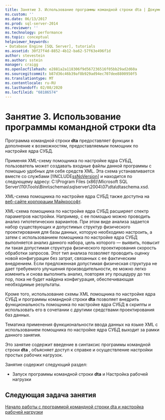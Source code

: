 ```yaml
---
title: Занятие 3. Использование программы командной строки dta | Документация Майкрософт
ms.custom: ''
ms.date: 06/13/2017
ms.prod: sql-server-2014
ms.reviewer: ''
ms.technology: performance
ms.topic: conceptual
helpviewer_keywords:
- Database Engine [SQL Server], tutorials
ms.assetid: 30f27f4d-8852-4b12-ba62-57f63e496f1d
author: stevestein
ms.author: sstein
manager: craigg
ms.openlocfilehash: e2881a2a118306f9d567236516f05bb29ad2d60a
ms.sourcegitcommit: b87d36c46b39af8b929ad94ec707dee8800950f5
ms.translationtype: MT
ms.contentlocale: ru-RU
ms.lasthandoff: 02/08/2020
ms.locfileid: "68186574"
---
```

# <a name="lesson-3-using-the-dta-command-prompt-utility"></a>Занятие 3. Использование программы командной строки dta
  Программа командной строки **dta** предоставляет функции в дополнение к возможностям, предоставляемым помощник по настройке ядра СУБД.  
  
 Применяя XML-схему помощника по настройке ядра СУБД, пользователь может создавать входные файлы данной программы с помощью удобных для себя средств XML. Эта схема устанавливается вместе со службами [!INCLUDE[ssNoVersion](../../includes/ssnoversion-md.md)] и находится по следующему адресу: C:\Program Files (x86)\Microsoft SQL Server\110\Tools\Binn\schemas\sqlserver\2004\07\dta\dtaschema.xsd.  
  
 XML-схема помощника по настройке ядра СУБД также доступна на [веб-сайте корпорации Майкрософт](https://go.microsoft.com/fwlink/?linkid=43100&clcid=0x409).  
  
 XML-схема помощника по настройке ядра СУБД расширяет спектр параметров настройки. Например, с ее помощью можно проводить анализ гипотетических вариантов. При этом виде анализа задается набор существующих и допустимых структур физического проектирования для базы данных, которую необходимо настроить, а затем с использованием помощника по настройке ядра СУБД выполняется анализ данного набора, цель которого — выявить, повысит ли такая допустимая структура физического проектирования скорость обработки запросов. Этот тип анализа позволяет проводить оценку новой конфигурации без затрат, связанных с ее фактическим внедрением. Если предложенная допустимая физическая структура не дает требуемого улучшения производительности, ее можно легко изменить и снова выполнить анализ, повторяя эту процедуру до тех пор, пока не будет найдена конфигурация, обеспечивающая необходимые результаты.  
  
 Кроме того, использование схемы XML помощника по настройке ядра СУБД и программы командной строки **dta** позволяет внедрить функциональность помощника по настройке ядра СУБД в скрипты и использовать его в сочетании с другими средствами проектирования баз данных.  
  
 Тематика применения функциональности ввода данных на языке XML с использованием помощника по настройке ядра СУБД выходит за рамки данного занятия.  
  
 Это занятие содержит введение в синтаксис программы командной строки **dta** , объясняет доступ к справке и осуществление настройки простых рабочих нагрузок.  
  
 Занятие содержит следующий раздел:  
  
-   Запуск программы командной строки **dta** и Настройка рабочей нагрузки  
  
## <a name="next-task-in-lesson"></a>Следующая задача занятия  
 [Начало работы с программой командной строки dta и настройка рабочей нагрузки](lesson-1-1-tuning-a-workload.md)  
  
  
